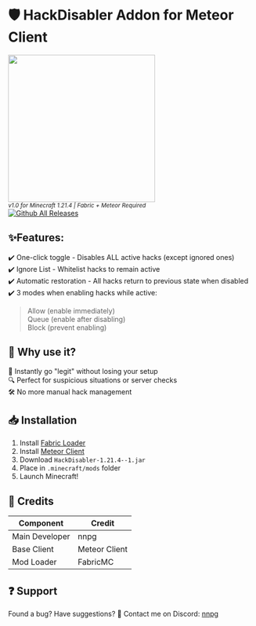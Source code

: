# 🛡️ HackDisabler Addon for Meteor Client
<img src="https://nnpg.dev/hackdisablericon.png" width="300"/><br>
<sub> *v1.0 for Minecraft 1.21.4 | Fabric + Meteor Required*</sub><br>
[![Github All Releases](https://img.shields.io/github/downloads/realnnpg/HackDisabler/total.svg)]()

## ✨Features:
✔️ One-click toggle - Disables ALL active hacks (except ignored ones)<br>
✔️ Ignore List - Whitelist hacks to remain active<br>
✔️ Automatic restoration - All hacks return to previous state when disabled<br>
✔️ 3 modes when enabling hacks while active:<br>
> Allow (enable immediately)<br>
> Queue (enable after disabling)<br>
> Block (prevent enabling)<br>
## 🤔 Why use it?
🚀 Instantly go "legit" without losing your setup <br>
🔍 Perfect for suspicious situations or server checks <br>
🛠️ No more manual hack management <br>
## 📥 Installation
1. Install [Fabric Loader](https://fabricmc.net/use/)
2. Install [Meteor Client](https://meteorclient.com/)
3. Download `HackDisabler-1.21.4--1.jar`
4. Place in `.minecraft/mods` folder
5. Launch Minecraft!

## 📜 Credits
| Component | Credit |
|----------------|--------------|
| Main Developer | nnpg |
| Base Client | Meteor Client|
| Mod Loader | FabricMC |
## ❓ Support
Found a bug? Have suggestions?
📩 Contact me on Discord: [nnpg](https://discord.com/users/828574795041341462)
